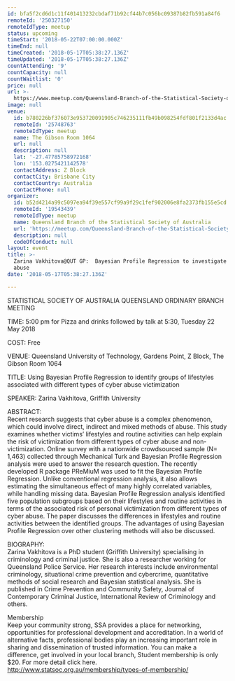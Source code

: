 ```yaml
---
id: bfa5f2cd6d1c11f401413232cbdaf71b92cf44b7c056bc09387b82fb591a84f6
remoteId: '250327150'
remoteIdType: meetup
status: upcoming
timeStart: '2018-05-22T07:00:00.000Z'
timeEnd: null
timeCreated: '2018-05-17T05:38:27.136Z'
timeUpdated: '2018-05-17T05:38:27.136Z'
countAttending: '9'
countCapacity: null
countWaitlist: '0'
price: null
url: >-
  https://www.meetup.com/Queensland-Branch-of-the-Statistical-Society-of-Australia/events/250327150/
image: null
venue:
  id: b780226bf376073e953720091905c746235111fb49b098254fdf801f2133d4ac
  remoteId: '25748763'
  remoteIdType: meetup
  name: The Gibson Room 1064
  url: null
  description: null
  lat: '-27.47785758972168'
  lon: '153.0275421142578'
  contactAddress: Z Block
  contactCity: Brisbane City
  contactCountry: Australia
  contactPhone: null
organizer:
  id: b52d4214a99c5097ea94f39e557cf99a9f29c1fef902006e8fa2373fb155e5cd
  remoteId: '19543439'
  remoteIdType: meetup
  name: Queensland Branch of the Statistical Society of Australia
  url: 'https://meetup.com/Queensland-Branch-of-the-Statistical-Society-of-Australia'
  description: null
  codeOfConduct: null
layout: event
title: >-
  Zarina Vakhitova@QUT GP:  Bayesian Profile Regression to investigate cyber
  abuse
date: '2018-05-17T05:38:27.136Z'

---
```

<p>STATISTICAL SOCIETY OF AUSTRALIA QUEENSLAND ORDINARY BRANCH MEETING</p> <p>TIME: 5:00 pm for Pizza and drinks followed by talk at 5:30, Tuesday 22 May 2018</p> <p>COST: Free</p> <p>VENUE: Queensland University of Technology, Gardens Point, Z Block, The Gibson Room 1064</p> <p>TITLE: Using Bayesian Profile Regression to identify groups of lifestyles associated with different types of cyber abuse victimization</p> <p>SPEAKER: Zarina Vakhitova, Griffith University</p> <p>ABSTRACT:<br/>Recent research suggests that cyber abuse is a complex phenomenon, which could involve direct, indirect and mixed methods of abuse. This study examines whether victims’ lifestyles and routine activities can help explain the risk of victimization from different types of cyber abuse and non-victimization. Online survey with a nationwide crowdsourced sample (N= 1,463) collected through Mechanical Turk and Bayesian Profile Regression analysis were used to answer the research question. The recently developed R package PReMiuM was used to fit the Bayesian Profile Regression. Unlike conventional regression analysis, it also allows estimating the simultaneous effect of many highly correlated variables, while handling missing data. Bayesian Profile Regression analysis identified five population subgroups based on their lifestyles and routine activities in terms of the associated risk of personal victimization from different types of cyber abuse. The paper discusses the differences in lifestyles and routine activities between the identified groups. The advantages of using Bayesian Profile Regression over other clustering methods will also be discussed.</p> <p>BIOGRAPHY:<br/>Zarina Vakhitova is a PhD student (Griffith University) specialising in criminology and criminal justice. She is also a researcher working for Queensland Police Service. Her research interests include environmental criminology, situational crime prevention and cybercrime, quantitative methods of social research and Bayesian statistical analysis. She is published in Crime Prevention and Community Safety, Journal of Contemporary Criminal Justice, International Review of Criminology and others.</p> <p>Membership<br/>Keep your community strong, SSA provides a place for networking, opportunities for professional development and accreditation. In a world of alternative facts, professional bodies play an increasing important role in sharing and dissemination of trusted information. You can make a difference, get involved in your local branch, Student membership is only $20. For more detail click here. <a href="http://www.statsoc.org.au/membership/types-of-membership/" class="linkified">http://www.statsoc.org.au/membership/types-of-membership/</a></p>
